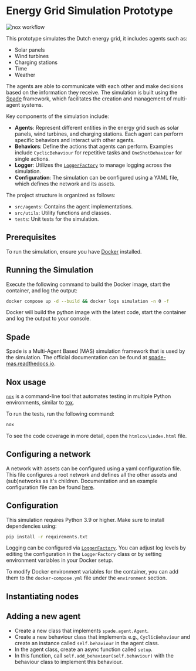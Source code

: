 # Energy Grid Simulation Prototype

![nox workflow](https://github.com/Xyntax01/Energy-Grid-Simulation-Prototype/blob/main/.github/workflows/ci.yml/badge.svg)

This prototype simulates the Dutch energy grid, it includes agents such as:

- Solar panels
- Wind turbines
- Charging stations
- Time
- Weather

The agents are able to communicate with each other and make decisions based on the information they receive. The simulation is built using the [Spade](https://spade-mas.readthedocs.io/en/latest/index.html) framework, which facilitates the creation and management of multi-agent systems.

Key components of the simulation include:

- **Agents**: Represent different entities in the energy grid such as solar panels, wind turbines, and charging stations. Each agent can perform specific behaviors and interact with other agents.
- **Behaviors**: Define the actions that agents can perform. Examples include `CyclicBehaviour` for repetitive tasks and `OneShotBehaviour` for single actions.
- **Logger**: Utilizes the [`LoggerFactory`](src/utils/logger.py) to manage logging across the simulation.
- **Configuration**: The simulation can be configured using a YAML file, which defines the network and its assets.

The project structure is organized as follows:

- `src/agents`: Contains the agent implementations.
- `src/utils`: Utility functions and classes.
- `tests`: Unit tests for the simulation.

## Prerequisites

To run the simulation, ensure you have [Docker](https://www.docker.com/get-started/) installed.

## Running the Simulation

Execute the following command to build the Docker image, start the container, and log the output:

```bash
docker compose up -d --build && docker logs simulation -n 0 -f
```

Docker will build the python image with the latest code, start the container and log the output to your console.

## Spade

Spade is a Multi-Agent Based (MAS) simulation framework that is used by the simulation. The official documentation can be found at [spade-mas.readthedocs.io](https://spade-mas.readthedocs.io/en/latest/index.html).

## Nox usage

[`nox`](https://nox.thea.codes/en/stable/index.html) is a command-line tool that automates testing in multiple Python environments, similar to [tox](https://tox.readthedocs.org/).

To run the tests, run the following command:

```bash
nox
```

To see the code coverage in more detail, open the `htmlcov\index.html` file.

## Configuring a network

A network with assets can be configured using a yaml configuration file. This file configures a root network and defines all the other assets and (sub)networks as it's children. Documentation and an example configuration file can be found [here](./docs/configuration.md).

## Configuration
This simulation requires Python 3.9 or higher. Make sure to install dependencies using:
```bash
pip install -r requirements.txt
```

Logging can be configured via [`LoggerFactory`](src/utils/logger.py). You can adjust log levels by editing the configuration in the `LoggerFactory` class or by setting environment variables in your Docker setup.

To modify Docker environment variables for the container, you can add them to the `docker-compose.yml` file under the `environment` section.

## Instantiating nodes

## Adding a new agent

- Create a new class that implements `spade.agent.Agent`.
- Create a new behaviour class that implements e.g., `CyclicBehaviour` and create an instance called `self.behaviour` in
  the agent class.
- In the agent class, create an async function called `setup`.
- In this function, call `self.add_behaviour(self.behaviour)` with the behaviour class to implement this behaviour.
